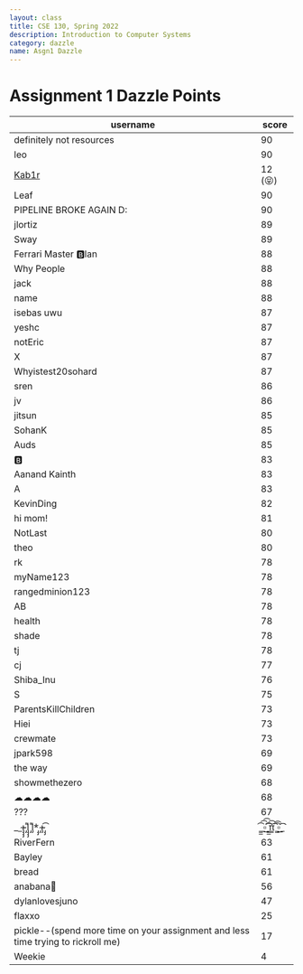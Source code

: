 ```yaml
---
layout: class
title: CSE 130, Spring 2022
description: Introduction to Computer Systems
category: dazzle
name: Asgn1 Dazzle
---
```


# Assignment 1 Dazzle Points

|username                                                                                                                                           |score|
|---------------------------------------------------------------------------------------------------------------------------------------------------|-----|
|definitely not resources                                                                                                                           |90   |
|leo                                                                                                                                                |90   |
|[Kab1r](https://github.com/Kab1r)                                                                                                                  |12 (😝)   |
|Leaf                                                                                                                                               |90   |
|PIPELINE BROKE AGAIN D:                                                                                                                            |90   |
|jlortiz                                                                                                                                            |89   |
|Sway                                                                                                                                               |89   |
|Ferrari Master 🅱️lan                                                                                                                               |88   |
|Why People                                                                                                                                         |88   |
|jack                                                                                                                                               |88   |
|name                                                                                                                                               |88   |
|isebas uwu                                                                                                                                         |87   |
|yeshc                                                                                                                                              |87   |
|notEric                                                                                                                                            |87   |
|X                                                                                                                                                  |87   |
|Whyistest20sohard                                                                                                                                  |87   |
|sren                                                                                                                                               |86   |
|jv                                                                                                                                                 |86   |
|jitsun                                                                                                                                             |85   |
|SohanK                                                                                                                                             |85   |
|Auds                                                                                                                                               |85   |
|🅱️                                                                                                                                                 |83   |
|Aanand Kainth                                                                                                                                      |83   |
|A                                                                                                                                                  |83   |
|KevinDing                                                                                                                                          |82   |
|hi mom!                                                                                                                                            |81   |
|NotLast                                                                                                                                            |80   |
|theo                                                                                                                                               |80   |
|rk                                                                                                                                                 |78   |
|myName123                                                                                                                                          |78   |
|rangedminion123                                                                                                                                    |78   |
|AB                                                                                                                                                 |78   |
|health                                                                                                                                             |78   |
|shade                                                                                                                                              |78   |
|tj                                                                                                                                                 |78   |
|cj                                                                                                                                                 |77   |
|Shiba_Inu                                                                                                                                          |76   |
|S                                                                                                                                                  |75   |
|ParentsKillChildren                                                                                                                                |73   |
|Hiei                                                                                                                                               |73   |
|crewmate                                                                                                                                           |73   |
|jpark598                                                                                                                                           |69   |
|the way                                                                                                                                            |69   |
|showmethezero                                                                                                                                      |68   |
|☁☁☁☁                                                                                                                                               |68   |
|???                                                                                                                                                |67   |
|__̴ı̴̴̡̡̡ ̡͌l̡̡̡ ̡͌l̡*̡̡ ̴̡ı̴̴̡ ̡̡͡|̲̲̲͡͡͡ ̲▫̲͡ ̲̲̲͡͡π̲̲͡͡ ̲̲͡▫̲̲͡͡ ̲|̡̡̡ ̡ ̴̡ı̴̡̡ ̡͌l̡̡̡̡.___                                                     |63   |
|RiverFern                                                                                                                                          |63   |
|Bayley                                                                                                                                             |61   |
|bread                                                                                                                                              |61   |
|anabana🐌                                                                                                                                           |56   |
|dylanlovesjuno                                                                                                                                     |47   |
|flaxxo                                                                                                                                             |25   |
|pickle--(spend more time on your assignment and less time trying to rickroll me)   |17   |
|Weekie                                                                                                                                             |4    |